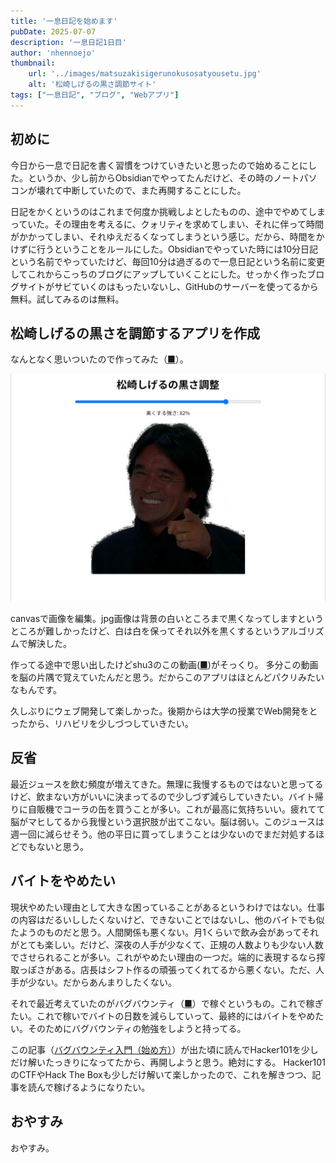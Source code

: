 ```yaml
---
title: '一息日記を始めます'
pubDate: 2025-07-07
description: '一息日記1日目'
author: 'nhennoejo'
thumbnail:
    url: '../images/matsuzakisigerunokusosatyousetu.jpg'
    alt: '松崎しげるの黒さ調節サイト'
tags: ["一息日記", "ブログ", "Webアプリ"]
---
```


## 初めに
今日から一息で日記を書く習慣をつけていきたいと思ったので始めることにした。というか、少し前からObsidianでやってたんだけど、その時のノートパソコンが壊れて中断していたので、また再開することにした。

日記をかくというのはこれまで何度か挑戦しよとしたものの、途中でやめてしまっていた。その理由を考えるに、クォリティを求めてしまい、それに伴って時間がかかってしまい、それゆえだるくなってしまうという感じ。だから、時間をかけずに行うということをルールにした。Obsidianでやっていた時には10分日記という名前でやっていたけど、毎回10分は過ぎるので一息日記という名前に変更してこれからこっちのブログにアップしていくことにした。せっかく作ったブログサイトがサビていくのはもったいないし、GitHubのサーバーを使ってるから無料。試してみるのは無料。

## 松崎しげるの黒さを調節するアプリを作成
なんとなく思いついたので作ってみた（[■](http://localhost:4321/ms/)）。

![松崎しげるの黒さ調節サイト](../images/matsuzakisigerunokusosatyousetu.jpg)

canvasで画像を編集。jpg画像は背景の白いところまで黒くなってしますというところが難しかったけど、白は白を保ってそれ以外を黒くするというアルゴリズムで解決した。

作ってる途中で思い出したけどshu3のこの動画([■](https://www.nicovideo.jp/watch/sm21639894))がそっくり。
多分この動画を脳の片隅で覚えていたんだと思う。だからこのアプリはほとんどパクリみたいなもんです。

久しぶりにウェブ開発して楽しかった。後期からは大学の授業でWeb開発をとったから、リハビリを少しづつしていきたい。

## 反省
最近ジュースを飲む頻度が増えてきた。無理に我慢するものではないと思ってるけど、飲まない方がいいに決まってるので少しづず減らしていきたい。バイト帰りに自販機でコーラの缶を買うことが多い。これが最高に気持ちいい。疲れてて脳がマヒしてるから我慢という選択肢が出てこない。脳は弱い。このジュースは週一回に減らせそう。他の平日に買ってしまうことは少ないのでまだ対処するほどでもないと思う。

## バイトをやめたい
現状やめたい理由として大きな困っていることがあるというわけではない。仕事の内容はだるいししたくないけど、できないことではないし、他のバイトでも似たようのものだと思う。人間関係も悪くない。月1くらいで飲み会があってそれがとても楽しい。だけど、深夜の人手が少なくて、正規の人数よりも少ない人数でさせられることが多い。これがやめたい理由の一つだ。端的に表現するなら搾取っぽさがある。店長はシフト作るの頑張ってくれてるから悪くない。ただ、人手が少ない。だからあんまりしたくない。

それで最近考えていたのがバグバウンティ（[■](https://ja.wikipedia.org/wiki/%E8%84%86%E5%BC%B1%E6%80%A7%E5%A0%B1%E5%A5%A8%E9%87%91%E5%88%B6%E5%BA%A6)）で稼ぐというもの。これで稼ぎたい。これで稼いでバイトの日数を減らしていって、最終的にはバイトをやめたい。そのためにバグバウンティの勉強をしようと持ってる。

この記事（[バグバウンティ入門（始め方）](https://scgajge12.hatenablog.com/entry/bugbounty_beginner)）が出た頃に読んでHacker101を少しだけ解いたっきりになってたから、再開しようと思う。絶対にする。
Hacker101のCTFやHack The Boxも少しだけ解いて楽しかったので、これを解きつつ、記事を読んで稼げるようになりたい。


## おやすみ
おやすみ。